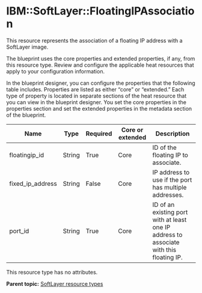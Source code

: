 # IBM::SoftLayer::FloatingIPAssociation

This resource represents the association of a floating IP address with a SoftLayer image.

The blueprint uses the core properties and extended properties, if any, from this resource type. Review and configure the applicable heat resources that apply to your configuration information.

In the blueprint designer, you can configure the properties that the following table includes. Properties are listed as either “core” or “extended.” Each type of property is located in separate sections of the heat resource that you can view in the blueprint designer. You set the core properties in the properties section and set the extended properties in the metadata section of the blueprint.

|Name|Type|Required|Core or extended|Description|
|----|----|--------|----------------|-----------|
|floatingip\_id|String|True|Core|ID of the floating IP to associate.|
|fixed\_ip\_address|String|False|Core|IP address to use if the port has multiple addresses.|
|port\_id|String|True|Core|ID of an existing port with at least one IP address to associate with this floating IP.|

This resource type has no attributes.

**Parent topic:** [SoftLayer resource types](../../com.ibm.edt.heat.reference.doc/topics/ref_heat_types_sl_ov.md)

